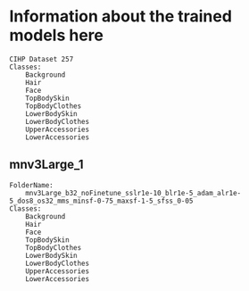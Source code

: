 # Information about the trained models here
    CIHP Dataset 257
    Classes:
        Background
        Hair
        Face
        TopBodySkin
        TopBodyClothes
        LowerBodySkin
        LowerBodyClothes
        UpperAccessories
        LowerAccessories

## mnv3Large_1
    FolderName:
        mnv3Large_b32_noFinetune_sslr1e-10_blr1e-5_adam_alr1e-5_dos8_os32_mms_minsf-0-75_maxsf-1-5_sfss_0-05
    Classes:
        Background
        Hair
        Face
        TopBodySkin
        TopBodyClothes
        LowerBodySkin
        LowerBodyClothes
        UpperAccessories
        LowerAccessories